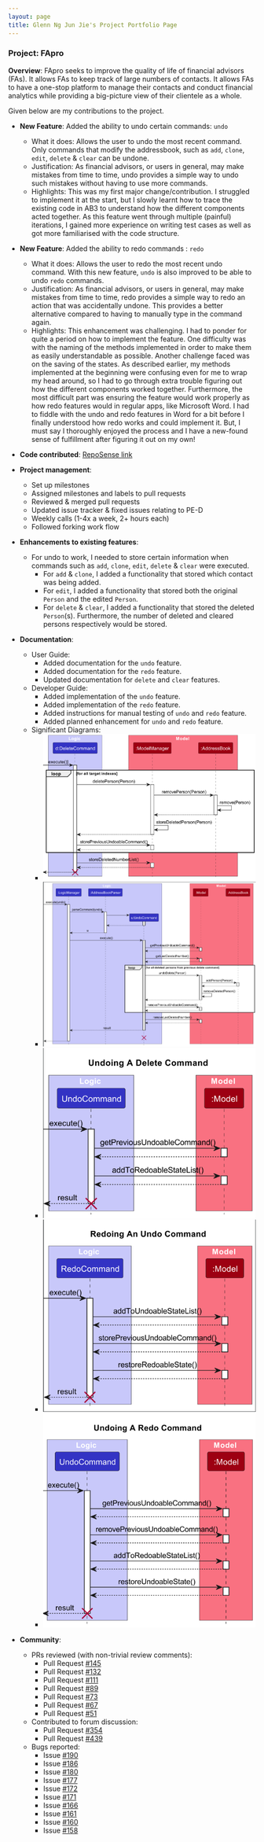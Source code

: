 ```yaml
---
layout: page
title: Glenn Ng Jun Jie's Project Portfolio Page
---
```


### Project: FApro

**Overview**:
FApro seeks to improve the quality of life of financial advisors (FAs). It allows FAs to keep track of large numbers of contacts. It allows FAs to have a one-stop platform to manage their contacts and conduct financial analytics while providing a big-picture view of their clientele as a whole.

Given below are my contributions to the project.

* **New Feature**: Added the ability to undo certain commands: `undo`
  * What it does: Allows the user to undo the most recent command. Only commands that modify the addressbook, such
    as `add`, `clone`, `edit`, `delete` & `clear` can be undone.
  * Justification: As financial advisors, or users in general, may make mistakes from time to time, undo provides
    a simple way to undo such mistakes without having to use more commands.
  * Highlights: This was my first major change/contribution. I struggled to implement it at the start, but I
    slowly learnt how to trace the existing code in AB3 to understand how the different components acted together.
    As this feature went through multiple (painful) iterations, I gained more experience on writing test cases as
    well as got more familiarised with the code structure.

* **New Feature**: Added the ability to redo commands : `redo`
  * What it does: Allows the user to redo the most recent undo command. With this new feature, `undo` is also 
    improved to be able to undo `redo` commands.
  * Justification: As financial advisors, or users in general, may make mistakes from time to time, redo provides a 
    simple way to redo an action that was accidentally undone. This provides a better alternative compared to having 
    to manually type in the command again.
  * Highlights: This enhancement was challenging. I had to ponder for quite a period on how to implement the feature.
    One difficulty was with the naming of the methods implemented in order to make them as easily understandable as 
    possible. Another challenge faced was on the saving of the states. As described earlier, my methods 
    implemented at the beginning were confusing even for me to wrap my head around, so I had to go through 
    extra trouble figuring out how the different components worked together. Furthermore, the most difficult part was 
    ensuring the feature would work properly as how redo features would in regular apps, like Microsoft Word. I had 
    to fiddle with the undo and redo features in Word for a bit before I finally understood how redo works and 
    could implement it. But, I must say I thoroughly enjoyed the process and I have a new-found sense of 
    fulfillment after figuring it out on my own!


* **Code contributed**: [RepoSense link](https://nus-cs2103-ay2324s1.github.io/tp-dashboard/?search=glenngnng&breakdown=false&sort=groupTitle%20dsc&sortWithin=title&since=2023-09-22&timeframe=commit&mergegroup=&groupSelect=groupByRepos)

* **Project management**:
  * Set up milestones
  * Assigned milestones and labels to pull requests 
  * Reviewed & merged pull requests
  * Updated issue tracker & fixed issues relating to PE-D
  * Weekly calls (1-4x a week, 2+ hours each)
  * Followed forking work flow


* **Enhancements to existing features**:
  * For undo to work, I needed to store certain information when commands such as `add`, `clone`, `edit`, `delete` &
    `clear` were executed.
    * For `add` & `clone`, I added a functionality that stored which contact was being added. 
    * For `edit`, I added a functionality that stored both the original `Person` and the edited `Person`. 
    * For `delete` & `clear`, I added a functionality that stored the deleted `Person`(s). Furthermore, the number 
      of deleted and cleared persons respectively would be stored.


* **Documentation**:
  * User Guide:
    * Added documentation for the `undo` feature.
    * Added documentation for the `redo` feature.
    * Updated documentation for `delete` and `clear` features.
  * Developer Guide:
    * Added implementation of the `undo` feature.
    * Added implementation of the `redo` feature.
    * Added instructions for manual testing of `undo` and `redo` feature.
    * Added planned enhancement for `undo` and `redo` feature.
  * Significant Diagrams:
    * ![DeleteSequenceDiagram](../images/DeleteSequenceDiagramForUndo.png)
    * ![UndoSequenceDiagram](../images/UndoSequenceDiagramForDelete.png)
    * ![UndoSequenceDiagram](../images/UndoSequenceDiagram1.png)
    * ![RedoSequenceDiagram](../images/RedoSequenceDiagram.png)
    * ![UndoSequenceDiagram](../images/UndoSequenceDiagram2.png)



* **Community**:
  * PRs reviewed (with non-trivial review comments):
    * Pull Request [\#145](https://github.com/AY2324S1-CS2103T-W09-1/tp/pull/145)
    * Pull Request [\#132](https://github.com/AY2324S1-CS2103T-W09-1/tp/pull/132)
    * Pull Request [\#111](https://github.com/AY2324S1-CS2103T-W09-1/tp/pull/111)
    * Pull Request [\#89](https://github.com/AY2324S1-CS2103T-W09-1/tp/pull/89)
    * Pull Request [\#73](https://github.com/AY2324S1-CS2103T-W09-1/tp/pull/73)
    * Pull Request [\#67](https://github.com/AY2324S1-CS2103T-W09-1/tp/pull/67)
    * Pull Request [\#51](https://github.com/AY2324S1-CS2103T-W09-1/tp/pull/54)
  * Contributed to forum discussion:
    * Pull Request [\#354](https://github.com/nus-cs2103-AY2324S1/forum/issues/354)
    * Pull Request [\#439](https://github.com/nus-cs2103-AY2324S1/forum/issues/439)
  * Bugs reported:
    * Issue [\#190](https://github.com/AY2324S1-CS2103T-F12-1/tp/issues/190)
    * Issue [\#186](https://github.com/AY2324S1-CS2103T-F12-1/tp/issues/186)
    * Issue [\#180](https://github.com/AY2324S1-CS2103T-F12-1/tp/issues/180)
    * Issue [\#177](https://github.com/AY2324S1-CS2103T-F12-1/tp/issues/177)
    * Issue [\#172](https://github.com/AY2324S1-CS2103T-F12-1/tp/issues/172)
    * Issue [\#171](https://github.com/AY2324S1-CS2103T-F12-1/tp/issues/171)
    * Issue [\#166](https://github.com/AY2324S1-CS2103T-F12-1/tp/issues/166)
    * Issue [\#161](https://github.com/AY2324S1-CS2103T-F12-1/tp/issues/161)
    * Issue [\#160](https://github.com/AY2324S1-CS2103T-F12-1/tp/issues/160)
    * Issue [\#158](https://github.com/AY2324S1-CS2103T-F12-1/tp/issues/158)




